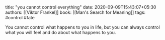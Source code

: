 
title: "you cannot control everything"
date: 2020-09-09T15:43:07+05:30
authors: [[Viktor Frankel]]
book: [[Man's Search for Meaning]]
tags: #control #fate

You cannot control what happens to you in life, but you can always control what you will feel and do about what happens to you.